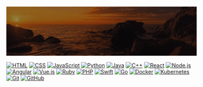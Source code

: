![Animação de Digitação](media/Cabeçalho.gif)


[![HTML](https://img.shields.io/badge/-HTML-333333?style=for-the-badge&logo=html5&logoColor=white&labelColor=transparent)](#)
[![CSS](https://img.shields.io/badge/-CSS-1572B6?style=for-the-badge&logo=css3&logoColor=white&labelColor=transparent)](#)
[![JavaScript](https://img.shields.io/badge/-JavaScript-black?style=for-the-badge&logo=javascript&logoColor=white&labelColor=transparent)](#)
[![Python](https://img.shields.io/badge/-Python-3776AB?style=for-the-badge&logo=python&logoColor=white&labelColor=transparent)](#)
[![Java](https://img.shields.io/badge/-Java-007396?style=for-the-badge&logo=java&logoColor=white&labelColor=transparent)](#)
[![C++](https://img.shields.io/badge/-C++-00599C?style=for-the-badge&logo=c%2B%2B&logoColor=white&labelColor=transparent)](#)
[![React](https://img.shields.io/badge/-React-black?style=for-the-badge&logo=react&logoColor=white&labelColor=transparent)](#)
[![Node.js](https://img.shields.io/badge/-Node.js-black?style=for-the-badge&logo=node.js&logoColor=white&labelColor=transparent)](#)
[![Angular](https://img.shields.io/badge/-Angular-DD0031?style=for-the-badge&logo=angular&logoColor=white&labelColor=transparent)](#)
[![Vue.js](https://img.shields.io/badge/-Vue.js-4FC08D?style=for-the-badge&logo=vue.js&logoColor=white&labelColor=transparent)](#)
[![Ruby](https://img.shields.io/badge/-Ruby-CC342D?style=for-the-badge&logo=ruby&logoColor=white&labelColor=transparent)](#)
[![PHP](https://img.shields.io/badge/-PHP-777BB4?style=for-the-badge&logo=php&logoColor=white&labelColor=transparent)](#)
[![Swift](https://img.shields.io/badge/-Swift-FA7343?style=for-the-badge&logo=swift&logoColor=white&labelColor=transparent)](#)
[![Go](https://img.shields.io/badge/-Go-00ADD8?style=for-the-badge&logo=go&logoColor=white&labelColor=transparent)](#)
[![Docker](https://img.shields.io/badge/-Docker-black?style=for-the-badge&logo=docker&logoColor=white&labelColor=transparent)](#)
[![Kubernetes](https://img.shields.io/badge/-Kubernetes-326CE5?style=for-the-badge&logo=kubernetes&logoColor=white&labelColor=transparent)](#)
[![Git](https://img.shields.io/badge/-Git-black?style=for-the-badge&logo=git&logoColor=white&labelColor=transparent)](#)
[![GitHub](https://img.shields.io/badge/-GitHub-181717?style=for-the-badge&logo=github&logoColor=white&labelColor=transparent)](#)

